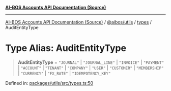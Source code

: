 [**AI-BOS Accounts API Documentation (Source)**](../../../../README.md)

***

[AI-BOS Accounts API Documentation (Source)](../../../../README.md) / [@aibos/utils](../../README.md) / [types](../README.md) / AuditEntityType

# Type Alias: AuditEntityType

> **AuditEntityType** = `"JOURNAL"` \| `"JOURNAL_LINE"` \| `"INVOICE"` \| `"PAYMENT"` \| `"ACCOUNT"` \| `"TENANT"` \| `"COMPANY"` \| `"USER"` \| `"CUSTOMER"` \| `"MEMBERSHIP"` \| `"CURRENCY"` \| `"FX_RATE"` \| `"IDEMPOTENCY_KEY"`

Defined in: [packages/utils/src/types.ts:50](https://github.com/pohlai88/accounts/blob/48103fb36d28b2b9bfb33472b6de2f719773cde9/packages/utils/src/types.ts#L50)
